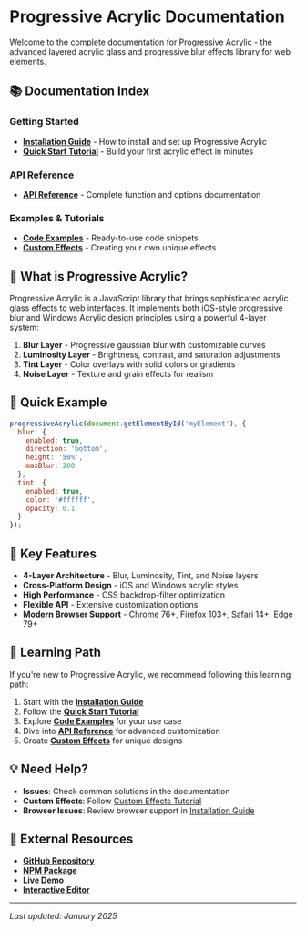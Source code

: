 # Progressive Acrylic Documentation

Welcome to the complete documentation for Progressive Acrylic - the advanced layered acrylic glass and progressive blur effects library for web elements.

## 📚 Documentation Index

### Getting Started
- **[Installation Guide](installation.md)** - How to install and set up Progressive Acrylic
- **[Quick Start Tutorial](getting-started.md)** - Build your first acrylic effect in minutes

### API Reference
- **[API Reference](api-reference.md)** - Complete function and options documentation

### Examples & Tutorials
- **[Code Examples](examples.md)** - Ready-to-use code snippets
- **[Custom Effects](custom-effects.md)** - Creating your own unique effects

## 🎯 What is Progressive Acrylic?

Progressive Acrylic is a JavaScript library that brings sophisticated acrylic glass effects to web interfaces. It implements both iOS-style progressive blur and Windows Acrylic design principles using a powerful 4-layer system:

1. **Blur Layer** - Progressive gaussian blur with customizable curves
2. **Luminosity Layer** - Brightness, contrast, and saturation adjustments
3. **Tint Layer** - Color overlays with solid colors or gradients
4. **Noise Layer** - Texture and grain effects for realism

## 🚀 Quick Example

```javascript
progressiveAcrylic(document.getElementById('myElement'), {
  blur: {
    enabled: true,
    direction: 'bottom',
    height: '50%',
    maxBlur: 200
  },
  tint: {
    enabled: true,
    color: '#ffffff',
    opacity: 0.1
  }
});
```

## 🌟 Key Features

- **4-Layer Architecture** - Blur, Luminosity, Tint, and Noise layers
- **Cross-Platform Design** - iOS and Windows acrylic styles
- **High Performance** - CSS backdrop-filter optimization
- **Flexible API** - Extensive customization options
- **Modern Browser Support** - Chrome 76+, Firefox 103+, Safari 14+, Edge 79+

## 📖 Learning Path

If you're new to Progressive Acrylic, we recommend following this learning path:

1. Start with the **[Installation Guide](installation.md)**
2. Follow the **[Quick Start Tutorial](getting-started.md)**
3. Explore **[Code Examples](examples.md)** for your use case
4. Dive into **[API Reference](api-reference.md)** for advanced customization
5. Create **[Custom Effects](custom-effects.md)** for unique designs

## 💡 Need Help?

- **Issues**: Check common solutions in the documentation
- **Custom Effects**: Follow [Custom Effects Tutorial](custom-effects.md)
- **Browser Issues**: Review browser support in [Installation Guide](installation.md)

## 🔗 External Resources

- **[GitHub Repository](https://github.com/your-username/progressive-acrylic)**
- **[NPM Package](https://www.npmjs.com/package/progressive-acrylic)**
- **[Live Demo](https://progressive-acrylic-demo.com)**
- **[Interactive Editor](../acrylic-editor.html)**

---

*Last updated: January 2025* 